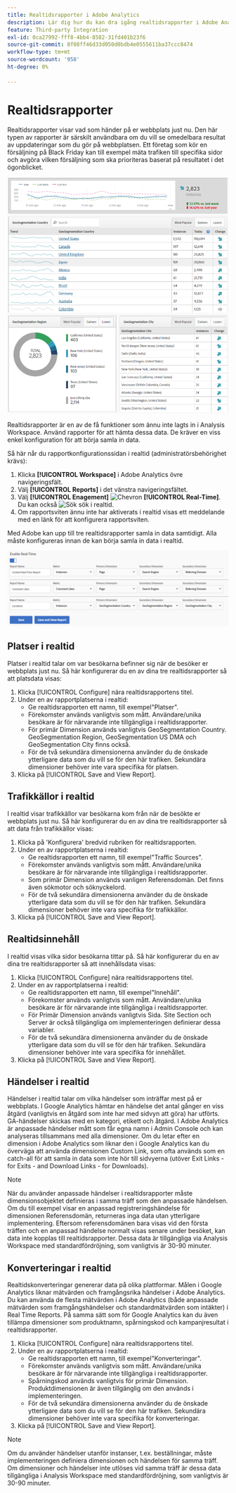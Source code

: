 ```yaml
---
title: Realtidsrapporter i Adobe Analytics
description: Lär dig hur du kan dra igång realtidsrapporter i Adobe Analytics som riktar sig till användare som är mer bekanta med Google Analytics.
feature: Third-party Integration
exl-id: 0ca27992-fff8-4bb4-8582-31fd401b23f6
source-git-commit: 8f08ff46d33d050d0bdb4e0555611ba37ccc8474
workflow-type: tm+mt
source-wordcount: '958'
ht-degree: 0%

---
```


# Realtidsrapporter

Realtidsrapporter visar vad som händer på er webbplats just nu. Den här typen av rapporter är särskilt användbara om du vill se omedelbara resultat av uppdateringar som du gör på webbplatsen. Ett företag som kör en försäljning på Black Friday kan till exempel mäta trafiken till specifika sidor och avgöra vilken försäljning som ska prioriteras baserat på resultatet i det ögonblicket.

![Realtidsrapport](/help/technotes/ga-to-aa/assets/realtime.png)

Realtidsrapporter är en av de få funktioner som ännu inte lagts in i Analysis Workspace. Använd rapporter för att hämta dessa data. De kräver en viss enkel konfiguration för att börja samla in data.

Så här når du rapportkonfigurationssidan i realtid (administratörsbehörighet krävs):

1. Klicka **[!UICONTROL Workspace]** i Adobe Analytics övre navigeringsfält.
1. Välj **[!UICONTROL Reports]** i det vänstra navigeringsfältet.
1. Välj **[!UICONTROL Enagement]** ![Chevron](https://spectrum.adobe.com/static/icons/workflow_18/Smock_ChevronRight_18_N.svg) **[!UICONTROL Real-Time]**. Du kan också ![Sök](https://spectrum.adobe.com/static/icons/workflow_18/Smock_Search_18_N.svg) sök i realtid.
1. Om rapportsviten ännu inte har aktiverats i realtid visas ett meddelande med en länk för att konfigurera rapportsviten.

Med Adobe kan upp till tre realtidsrapporter samla in data samtidigt. Alla måste konfigureras innan de kan börja samla in data i realtid.

![Rapportkonfiguration i realtid](/help/technotes/ga-to-aa/assets/realtime_config.png)

## Platser i realtid

Platser i realtid talar om var besökarna befinner sig när de besöker er webbplats just nu. Så här konfigurerar du en av dina tre realtidsrapporter så att platsdata visas:

1. Klicka [!UICONTROL Configure] nära realtidsrapportens titel.
2. Under en av rapportplatserna i realtid:
   * Ge realtidsrapporten ett namn, till exempel&quot;Platser&quot;.
   * Förekomster används vanligtvis som mått. Användare/unika besökare är för närvarande inte tillgängliga i realtidsrapporter.
   * För primär Dimension används vanligtvis GeoSegmentation Country. GeoSegmentation Region, GeoSegmentation US DMA och GeoSegmentation City finns också.
   * För de två sekundära dimensionerna använder du de önskade ytterligare data som du vill se för den här trafiken. Sekundära dimensioner behöver inte vara specifika för platsen.
3. Klicka på [!UICONTROL Save and View Report].

## Trafikkällor i realtid

I realtid visar trafikkällor var besökarna kom från när de besökte er webbplats just nu. Så här konfigurerar du en av dina tre realtidsrapporter så att data från trafikkällor visas:

1. Klicka på &#39;Konfigurera&#39; bredvid rubriken för realtidsrapporten.
2. Under en av rapportplatserna i realtid:
   * Ge realtidsrapporten ett namn, till exempel&quot;Traffic Sources&quot;.
   * Förekomster används vanligtvis som mått. Användare/unika besökare är för närvarande inte tillgängliga i realtidsrapporter.
   * Som primär Dimension används vanligen Referensdomän. Det finns även sökmotor och söknyckelord.
   * För de två sekundära dimensionerna använder du de önskade ytterligare data som du vill se för den här trafiken. Sekundära dimensioner behöver inte vara specifika för trafikkällor.
3. Klicka på [!UICONTROL Save and View Report].

## Realtidsinnehåll

I realtid visas vilka sidor besökarna tittar på. Så här konfigurerar du en av dina tre realtidsrapporter så att innehållsdata visas:

1. Klicka [!UICONTROL Configure] nära realtidsrapportens titel.
2. Under en av rapportplatserna i realtid:
   * Ge realtidsrapporten ett namn, till exempel&quot;Innehåll&quot;.
   * Förekomster används vanligtvis som mått. Användare/unika besökare är för närvarande inte tillgängliga i realtidsrapporter.
   * För Primär Dimension används vanligtvis Sida. Site Section och Server är också tillgängliga om implementeringen definierar dessa variabler.
   * För de två sekundära dimensionerna använder du de önskade ytterligare data som du vill se för den här trafiken. Sekundära dimensioner behöver inte vara specifika för innehållet.
3. Klicka på [!UICONTROL Save and View Report].

## Händelser i realtid

Händelser i realtid talar om vilka händelser som inträffar mest på er webbplats. I Google Analytics hämtar en händelse det antal gånger en viss åtgärd (vanligtvis en åtgärd som inte har med sidvyn att göra) har utförts. GA-händelser skickas med en kategori, etikett och åtgärd. I Adobe Analytics är anpassade händelser mått som får egna namn i Admin Console och kan analyseras tillsammans med alla dimensioner. Om du letar efter en dimension i Adobe Analytics som liknar den i Google Analytics kan du överväga att använda dimensionen Custom Link, som ofta används som en catch-all för att samla in data som inte hör till sidvyerna (utöver Exit Links - for Exits - and Download Links - for Downloads).

>[!NOTE]
>
>När du använder anpassade händelser i realtidsrapporter måste dimensionsobjektet definieras i samma träff som den anpassade händelsen. Om du till exempel visar en anpassad registreringshändelse för dimensionen Referensdomän, returneras inga data utan ytterligare implementering. Eftersom referensdomänen bara visas vid den första träffen och en anpassad händelse normalt visas senare under besöket, kan data inte kopplas till realtidsrapporter. Dessa data är tillgängliga via Analysis Workspace med standardfördröjning, som vanligtvis är 30-90 minuter.

## Konverteringar i realtid

Realtidskonverteringar genererar data på olika plattformar. Målen i Google Analytics liknar mätvärden och framgångsrika händelser i Adobe Analytics. Du kan använda de flesta mätvärden i Adobe Analytics (både anpassade mätvärden som framgångshändelser och standardmätvärden som intäkter) i Real Time Reports. På samma sätt som för Google Analytics kan du även tillämpa dimensioner som produktnamn, spårningskod och kampanjresultat i realtidsrapporter.

1. Klicka [!UICONTROL Configure] nära realtidsrapportens titel.
2. Under en av rapportplatserna i realtid:
   * Ge realtidsrapporten ett namn, till exempel&quot;Konverteringar&quot;.
   * Förekomster används vanligtvis som mått. Användare/unika besökare är för närvarande inte tillgängliga i realtidsrapporter.
   * Spårningskod används vanligtvis för primär Dimension. Produktdimensionen är även tillgänglig om den används i implementeringen.
   * För de två sekundära dimensionerna använder du de önskade ytterligare data som du vill se för den här trafiken. Sekundära dimensioner behöver inte vara specifika för konverteringar.
3. Klicka på [!UICONTROL Save and View Report].

>[!NOTE]
>
>Om du använder händelser utanför instanser, t.ex. beställningar, måste implementeringen definiera dimensionen och händelsen för samma träff. Om dimensioner och händelser inte utlöses vid samma träff är dessa data tillgängliga i Analysis Workspace med standardfördröjning, som vanligtvis är 30-90 minuter.
